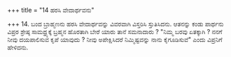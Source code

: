 +++
title = "14 ಹರಸಿ ವೇದಾರ್ಥವನು"

+++
14. ಬಂದ ಬ್ರಾಹ್ಮಣನು ಹರಸಿ ವೇದಾರ್ಥವನ್ನು ವಿವರವಾಗಿ ವಿಸ್ತರಿಸಿ ಸ್ತುತಿಸಿದನು. ಆತನನ್ನು ಕಂಡು ಪಾರ್ಥನು  ವಿಪ್ರರ ಶ್ರೇಷ್ಠ ಸಾಮಥ್ರ್ಯಕ್ಕೆ ಬ್ರಹ್ಮನ ಹೊರತಾಗಿ ಬೇರೆ ಯಾರು ತಾನೆ ಸಮನಾದಾರು ?  "ನಿಮ್ಮ ಬರವು ಏತಕ್ಕಾಗಿ ? ನನಗೆ ನೀವು ದಯಪಾಲಿಸುವ ಕೃಪೆ ಯಾವುದು ? ನೀವು ಅಪೇಕ್ಷಿಸಿದರೆ ನಿಮ್ಮಿಷ್ಟವನ್ನು ನಾನು ಕೈಗೂಡಿಸುವೆ" ಎಂದು ವಿಪ್ರನಿಗೆ ಹೇಳಿದನು.